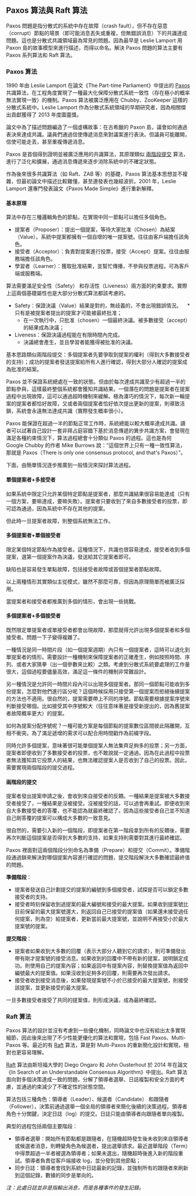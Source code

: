 ## Paxos 算法與 Raft 算法

Paxos 問題是指分散式的系統中存在故障（crash fault），但不存在惡意（corrupt）節點的場景（即可能消息丟失或重複，但無錯誤消息）下的共識達成問題。這也是分散式共識領域最為常見的問題。因為最早是 Leslie Lamport 用 Paxon 島的故事模型來進行描述，而得以命名。解決 Paxos 問題的算法主要有 Paxos 系列算法和 Raft 算法。

### Paxos 算法

1990 年由 Leslie Lamport 在論文《The Part-time Parliament》中提出的 [Paxos](http://research.microsoft.com/users/lamport/pubs/lamport-paxos.pdf) 共識算法，在工程角度實現了一種最大化保障分散式系統一致性（存在極小的概率無法實現一致）的機制。Paxos 算法被廣泛應用在 Chubby、ZooKeeper 這樣的分散式系統中。Leslie Lamport 作為分散式系統領域的早期研究者，因為相關傑出貢獻獲得了 2013 年度圖靈獎。

論文中為了描述問題編造了一個虛構故事：在古希臘的 Paxon 島，議會如何通過表決來達成共識。議員們通過信使傳遞消息來對議案進行表決。但議員可能離開，信使可能走丟，甚至重複傳遞消息。

Paxos 是首個得到證明並被廣泛應用的共識算法，其原理類似 [兩階段提交](https://en.wikipedia.org/wiki/Two-phase_commit_protocol) 算法，進行了泛化和擴展，通過消息傳遞來逐步消除系統中的不確定狀態。

作為後來很多共識算法（如 Raft、ZAB 等）的基礎，Paxos 算法基本思想並不複雜，但最初論文中描述比較難懂，甚至連發表也幾經波折。2001 年，Leslie Lamport 還專門發表論文《Paxos Made Simple》進行重新解釋。

#### 基本原理

算法中存在三種邏輯角色的節點，在實現中同一節點可以擔任多個角色。

* 提案者（Proposer）：提出一個提案，等待大家批准（Chosen）為結案（Value）。系統中提案都擁有一個自增的唯一提案號。往往由客戶端擔任該角色。
* 接受者（Acceptor）：負責對提案進行投票，接受（Accept）提案。往往由服務端擔任該角色。
* 學習者（Learner）：獲取批准結果，並幫忙傳播，不參與投票過程。可為客戶端或服務端。

算法需要滿足安全性（Safety） 和存活性（Liveness）兩方面的約束要求。實際上這兩個基礎屬性也是大部分分散式算法都該考慮的。

* Safety：保證決議（Value）結果是對的，無歧義的，不會出現錯誤情況。
    * 只有是被提案者提出的提案才可能被最終批准；
    * 在一次執行中，只批准（chosen）一個最終決議。被多數接受（accept）的結果成為決議；
* Liveness：保證決議過程能在有限時間內完成。
    * 決議總會產生，並且學習者能獲得被批准的決議。

基本思路類似兩階段提交：多個提案者先要爭取到提案的權利（得到大多數接受者的支持）；成功的提案者發送提案給所有人進行確認，得到大部分人確認的提案成為批准的結案。

Paxos 並不保證系統總處在一致的狀態。但由於每次達成共識至少有超過一半的節點參與，這樣最終整個系統都會獲知共識結果。一個潛在的問題是提案者在提案過程中出現故障，這可以通過超時機制來緩解。極為湊巧的情況下，每次新一輪提案的提案者都恰好故障，又或者兩個提案者恰好依次提出更新的提案，則導致活鎖，系統會永遠無法達成共識（實際發生概率很小）。

Paxos 能保證在超過一半的節點正常工作時，系統總能以較大概率達成共識。讀者可以試著自己設計一套非拜占庭容錯下基於消息傳遞的異步共識方案，會發現在滿足各種約束情況下，算法過程總會十分類似 Paxos 的過程。這也是為何 Google Chubby 的作者 Mike Burrows 說：“這個世界上只有一種一致性算法，那就是 Paxos（There is only one consensus protocol, and that's Paxos）”。

下面，由簡單情況逐步推廣到一般情況來探討算法過程。

#### 單個提案者+多接受者
如果系統中限定只允許某個特定節點是提案者，那麼共識結果很容易能達成（只有一個方案，要嘛達成，要嘛失敗）。提案者只要收到了來自多數接受者的投票，即可認為通過，因為系統中不存在其他的提案。

但此時一旦提案者故障，則整個系統無法工作。

#### 多個提案者+單個接受者
限定某個特定節點作為接受者。這種情況下，共識也很容易達成，接受者收到多個提案，選第一個提案作為決議，發送給其它提案者即可。

缺陷也是容易發生單點故障，包括接受者故障或首個提案者節點故障。

以上兩種情形其實類似主從模式，雖然不那麼可靠，但因為原理簡單而被廣泛採用。

當提案者和接受者都推廣到多個的情形，會出現一些挑戰。

#### 多個提案者+多個接受者
既然限定單提案者或單接受者都會出現故障，那麼就得允許出現多個提案者和多個接受者。問題一下子變得複雜了。

一種情況是同一時間片段（如一個提案週期）內只有一個提案者，這時可以退化到單提案者的情形。需要設計一種機制來保障提案者的正確產生，例如按照時間、序列、或者大家猜拳（出一個參數來比較）之類。考慮到分散式系統要處理的工作量很大，這個過程要儘量高效，滿足這一條件的機制非常難設計。

另一種情況是允許同一時間片段內可以出現多個提案者。那同一個節點可能收到多份提案，怎麼對他們進行區分呢？這個時候採用只接受第一個提案而拒絕後續提案的方法也不適用。很自然的，提案需要帶上不同的序號。節點需要根據提案序號來判斷接受哪個。比如接受其中序號較大（往往意味著是接受新提出的，因為舊提案者故障概率更大）的提案。

如何為提案分配序號呢？一種可能方案是每個節點的提案數位區間彼此隔離開，互相不衝突。為了滿足遞增的需求可以配合用時間戳作為前綴字段。

同時允許多個提案，意味著很可能單個提案人無法集齊足夠多的投票；另一方面，提案者即便收到了多數接受者的投票，也不敢說就一定通過。因為在此過程中投票者無法獲知其它投票人的結果，也無法確認提案人是否收到了自己的投票。因此，需要實現兩個階段的提交過程。

#### 兩階段的提交
提案者發出提案申請之後，會收到來自接受者的反饋。一種結果是提案被大多數接受者接受了，一種結果是沒被接受。沒被接受的話，可以過會再重試。即便收到來自大多數接受者的答覆，也不能認為就最終確認了。因為這些接受者自己並不知道自己剛答覆的提案可以構成大多數的一致意見。

很自然的，需要引入新的一個階段，即提案者在第一階段拿到所有的反饋後，需要再次判斷這個提案是否得到大多數的支持，如果支持則需要對其進行最終確認。

Paxos 裡面對這兩個階段分別命名為準備（Prepare）和提交（Commit）。準備階段通過鎖來解決對哪個提案內容進行確認的問題，提交階段解決大多數確認最終值的問題。

**準備階段**：

* 提案者發送自己計劃提交的提案的編號到多個接受者，試探是否可以鎖定多數接受者的支持。
* 接受者時刻保留收到過提案的最大編號和接受的最大提案。如果收到提案號比目前保留的最大提案號還大，則返回自己已接受的提案值（如果還未接受過任何提案，則為空）給提案者，更新當前最大提案號，並說明不再接受小於最大提案號的提案。

**提交階段**：

* 提案者如果收到大多數的回覆（表示大部分人聽到它的請求），則可準備發出帶有剛才提案號的接受消息。如果收到的回覆中不帶有新的提案，說明鎖定成功。則使用自己的提案內容；如果返回中有提案內容，則替換提案值為返回中編號最大的提案值。如果沒收到足夠多的回覆，則需要再次發出請求。
* 接受者收到接受消息後，如果發現提案號不小於已接受的最大提案號，則接受該提案，並更新接受的最大提案。

一旦多數接受者接受了共同的提案值，則形成決議，成為最終確認。

### Raft 算法
Paxos 算法的設計並沒有考慮到一些優化機制，同時論文中也沒有給出太多實現細節，因此後來出現了不少性能更優化的算法和實現，包括 Fast Paxos、Multi-Paxos 等。最近的有 [Raft](https://ramcloud.atlassian.net/wiki/download/attachments/6586375/raft.pdf) 算法，算是對 Multi-Paxos 的重新簡化設計和實現，相對也更容易理解。

[Raft](https://ramcloud.atlassian.net/wiki/download/attachments/6586375/raft.pdf) 算法由斯坦福大學的 Diego Ongaro 和 John Ousterhout 於 2014 年在論文《In Search of an Understandable Consensus Algorithm》中提出。Raft 算法面向對多個決策達成一致的問題，分解了領導者選舉、日誌複製和安全方面的考慮，並通過約束減少了不確定性的狀態空間。

算法包括三種角色：領導者（Leader）、候選者（Candidate） 和跟隨者（Follower），決策前通過選舉一個全局的領導者來簡化後續的決策過程。領導者角色十分關鍵，決定日誌（log）的提交。日誌只能由領導者向跟隨者單向複製。

典型的過程包括兩個主要階段：

* 領導者選舉：開始所有節點都是跟隨者，在隨機超時發生後未收到來自領導者或候選者消息，則轉變角色為候選者，提出選舉請求。最近選舉階段（Term）中得票超過一半者被選為領導者；如果未選出，隨機超時後進入新的階段重試。領導者負責從客戶端接收 log，並分發到其他節點；
* 同步日誌：領導者會找到系統中日誌最新的記錄，並強制所有的跟隨者來刷新到這個記錄，數據的同步是單向的。


*注：此處日誌並非是指輸出消息，而是各種事件的發生記錄。*
